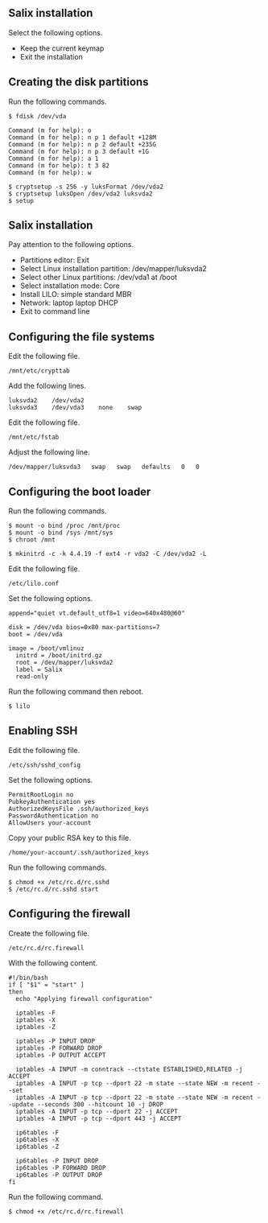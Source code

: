 Salix installation
------------------
Select the following options.

- Keep the current keymap
- Exit the installation

Creating the disk partitions
----------------------------
Run the following commands.

    $ fdisk /dev/vda

    Command (m for help): o
    Command (m for help): n p 1 default +128M
    Command (m for help): n p 2 default +235G
    Command (m for help): n p 3 default +1G
    Command (m for help): a 1
    Command (m for help): t 3 82
    Command (m for help): w

    $ cryptsetup -s 256 -y luksFormat /dev/vda2
    $ cryptsetup luksOpen /dev/vda2 luksvda2
    $ setup

Salix installation
------------------
Pay attention to the following options.

- Partitions editor: Exit
- Select Linux installation partition: /dev/mapper/luksvda2
- Select other Linux partitions: /dev/vda1 at /boot
- Select installation mode: Core
- Install LILO: simple standard MBR
- Network: laptop laptop DHCP
- Exit to command line

Configuring the file systems
----------------------------
Edit the following file.

    /mnt/etc/crypttab

Add the following lines.

    luksvda2    /dev/vda2
    luksvda3    /dev/vda3    none    swap

Edit the following file.

    /mnt/etc/fstab

Adjust the following line.

    /dev/mapper/luksvda3   swap   swap   defaults   0   0

Configuring the boot loader
---------------------------
Run the following commands.

    $ mount -o bind /proc /mnt/proc
    $ mount -o bind /sys /mnt/sys
    $ chroot /mnt

    $ mkinitrd -c -k 4.4.19 -f ext4 -r vda2 -C /dev/vda2 -L

Edit the following file.

    /etc/lilo.conf

Set the following options.

    append="quiet vt.default_utf8=1 video=640x480@60"

    disk = /dev/vda bios=0x80 max-partitions=7
    boot = /dev/vda

    image = /boot/vmlinuz
      initrd = /boot/initrd.gz
      root = /dev/mapper/luksvda2
      label = Salix
      read-only

Run the following command then reboot.

    $ lilo

Enabling SSH
------------
Edit the following file.

    /etc/ssh/sshd_config

Set the following options.

    PermitRootLogin no
    PubkeyAuthentication yes
    AuthorizedKeysFile .ssh/authorized_keys
    PasswordAuthentication no
    AllowUsers your-account

Copy your public RSA key to this file.

    /home/your-account/.ssh/authorized_keys

Run the following commands.

    $ chmod +x /etc/rc.d/rc.sshd
    $ /etc/rc.d/rc.sshd start

Configuring the firewall
------------------------
Create the following file.

    /etc/rc.d/rc.firewall

With the following content.

    #!/bin/bash
    if [ "$1" = "start" ]
    then
      echo "Applying firewall configuration"

      iptables -F
      iptables -X
      iptables -Z

      iptables -P INPUT DROP
      iptables -P FORWARD DROP
      iptables -P OUTPUT ACCEPT

      iptables -A INPUT -m conntrack --ctstate ESTABLISHED,RELATED -j ACCEPT
      iptables -A INPUT -p tcp --dport 22 -m state --state NEW -m recent --set
      iptables -A INPUT -p tcp --dport 22 -m state --state NEW -m recent --update --seconds 300 --hitcount 10 -j DROP
      iptables -A INPUT -p tcp --dport 22 -j ACCEPT
      iptables -A INPUT -p tcp --dport 443 -j ACCEPT

      ip6tables -F
      ip6tables -X
      ip6tables -Z

      ip6tables -P INPUT DROP
      ip6tables -P FORWARD DROP
      ip6tables -P OUTPUT DROP
    fi

Run the following command.

    $ chmod +x /etc/rc.d/rc.firewall
